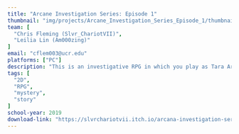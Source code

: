 ```yaml
---
title: "Arcane Investigation Series: Episode 1"
thumbnail: "img/projects/Arcane_Investigation_Series_Episode_1/thumbnail.png"
team: [
  "Chris Fleming (Slvr_ChariotVII)",
  "Leilia Lin (Am000zing)"
]
email: "cflem003@ucr.edu"
platforms: ["PC"]
description: "This is an investigative RPG in which you play as Tara Arceneaux, a freelance Arcana Detective that uses the mysterious power of the Justice Arcana to find the truth of the cyber attack that's at the center of a nearly two-year-old trial. The so-called \"\"decisive evidence\"\" is suspected to be hidden in a mental cloud called the MindNet, but with the mysterious AIs known only as the RKNA attempting to kill Tara at every turn, the light at the end of this tunnel grows yet dimmer for both the defense team and the defendant."
tags: [
  "2D", 
  "RPG", 
  "mystery", 
  "story"
]
school-year: 2019
download-link: "https://slvrchariotvii.itch.io/arcana-investigation-series-episode-1"
---
```

